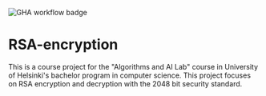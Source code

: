 ![GHA workflow badge](https://github.com/simkatti/RSA-encryption/workflows/Pylint/badge.svg)

# RSA-encryption

This is a course project for the "Algorithms and AI Lab" course in University of Helsinki's bachelor program in computer science. This project focuses on RSA encryption and decryption with the 2048 bit security standard.
